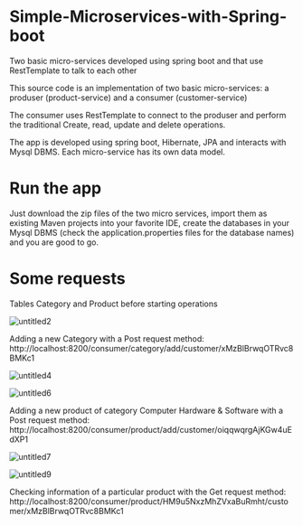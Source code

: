 # Simple-Microservices-with-Spring-boot

Two basic micro-services developed using spring boot and that use RestTemplate to talk to each other

This source code is an implementation of two basic micro-services: a produser (product-service) and a consumer (customer-service)

The consumer uses RestTemplate to connect to the produser and perform the traditional Create, read, update and delete operations.

The app is developed using spring boot, Hibernate, JPA and interacts with Mysql DBMS. Each micro-service has its own data model.

# Run the app

Just download the zip files of the two micro services, import them as existing Maven projects into your favorite IDE, create the databases in your Mysql DBMS (check the application.properties files for the database names) and you are good to go.

# Some requests

Tables Category and Product before starting operations

![untitled2](https://user-images.githubusercontent.com/1300982/50041836-2e191180-0096-11e9-87e4-38e35b2f5a4d.png)

Adding a new Category with a Post request method: http://localhost:8200/consumer/category/add/customer/xMzBlBrwqOTRvc8BMKc1

![untitled4](https://user-images.githubusercontent.com/1300982/50041932-69681000-0097-11e9-8b59-0a7626d245aa.png)

![untitled6](https://user-images.githubusercontent.com/1300982/50042012-a54fa500-0098-11e9-986c-4aefed462b59.png)

Adding a new product of category Computer Hardware & Software with a Post request method: http://localhost:8200/consumer/product/add/customer/oiqqwqrgAjKGw4uEdXP1

![untitled7](https://user-images.githubusercontent.com/1300982/50042145-00829700-009b-11e9-9faf-d167a59ef3ad.png)

![untitled9](https://user-images.githubusercontent.com/1300982/50042251-72a7ab80-009c-11e9-9240-24012b8aed15.png)

Checking information of a particular product with the Get request method: http://localhost:8200/consumer/product/HM9u5NxzMhZVxaBuRmht/customer/xMzBlBrwqOTRvc8BMKc1

